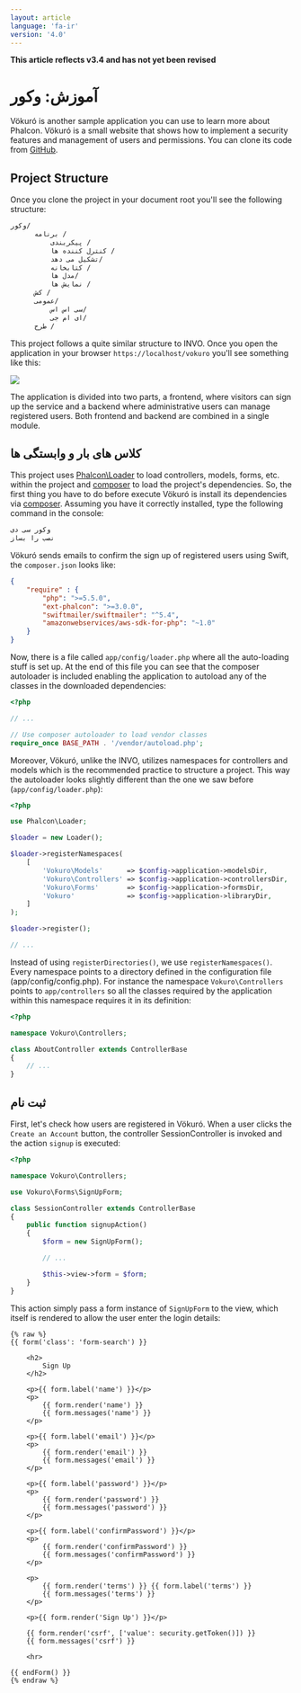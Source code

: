 ```yaml
---
layout: article
language: 'fa-ir'
version: '4.0'
---
```

**This article reflects v3.4 and has not yet been revised**

<a name='overview'></a>

# آموزش: وکور

Vökuró is another sample application you can use to learn more about Phalcon. Vökuró is a small website that shows how to implement a security features and management of users and permissions. You can clone its code from [GitHub](https://github.com/phalcon/vokuro).

<a name='structure'></a>

## Project Structure

Once you clone the project in your document root you'll see the following structure:

```bash
وکور/
      برنامه /
          پیکربندی /
          کنترل کننده ها /
          تشکیل می دهد/
          کتابخانه /
          مدل ها/
          نمایش ها /
      کش /
      عمومی/
          سی اس اس/
          ای ام جی/
      طرح /
```

This project follows a quite similar structure to INVO. Once you open the application in your browser `https://localhost/vokuro` you'll see something like this:

![](/assets/images/content/tutorial-vokuro-1.png)

The application is divided into two parts, a frontend, where visitors can sign up the service and a backend where administrative users can manage registered users. Both frontend and backend are combined in a single module.

<a name='dependencies'></a>

## کلاس های بار و وابستگی ها

This project uses [Phalcon\Loader](api/Phalcon_Loader) to load controllers, models, forms, etc. within the project and [composer](https://getcomposer.org/) to load the project's dependencies. So, the first thing you have to do before execute Vökuró is install its dependencies via [composer](https://getcomposer.org/). Assuming you have it correctly installed, type the following command in the console:

```bash
وکور سی دی
نصب را بساز
```

Vökuró sends emails to confirm the sign up of registered users using Swift, the `composer.json` looks like:

```json
{
    "require" : {
        "php": ">=5.5.0",
        "ext-phalcon": ">=3.0.0",
        "swiftmailer/swiftmailer": "^5.4",
        "amazonwebservices/aws-sdk-for-php": "~1.0"
    }
}
```

Now, there is a file called `app/config/loader.php` where all the auto-loading stuff is set up. At the end of this file you can see that the composer autoloader is included enabling the application to autoload any of the classes in the downloaded dependencies:

```php
<?php

// ...

// Use composer autoloader to load vendor classes
require_once BASE_PATH . '/vendor/autoload.php';
```

Moreover, Vökuró, unlike the INVO, utilizes namespaces for controllers and models which is the recommended practice to structure a project. This way the autoloader looks slightly different than the one we saw before (`app/config/loader.php`):

```php
<?php

use Phalcon\Loader;

$loader = new Loader();

$loader->registerNamespaces(
    [
        'Vokuro\Models'      => $config->application->modelsDir,
        'Vokuro\Controllers' => $config->application->controllersDir,
        'Vokuro\Forms'       => $config->application->formsDir,
        'Vokuro'             => $config->application->libraryDir,
    ]
);

$loader->register();

// ...
```

Instead of using `registerDirectories()`, we use `registerNamespaces()`. Every namespace points to a directory defined in the configuration file (app/config/config.php). For instance the namespace `Vokuro\Controllers` points to `app/controllers` so all the classes required by the application within this namespace requires it in its definition:

```php
<?php

namespace Vokuro\Controllers;

class AboutController extends ControllerBase
{
    // ...
}
```

<a name='sign-up'></a>

## ثبت نام

First, let's check how users are registered in Vökuró. When a user clicks the `Create an Account` button, the controller SessionController is invoked and the action `signup` is executed:

```php
<?php

namespace Vokuro\Controllers;

use Vokuro\Forms\SignUpForm;

class SessionController extends ControllerBase
{
    public function signupAction()
    {
        $form = new SignUpForm();

        // ...

        $this->view->form = $form;
    }
}
```

This action simply pass a form instance of `SignUpForm` to the view, which itself is rendered to allow the user enter the login details:

```twig
{% raw %}
{{ form('class': 'form-search') }}

    <h2>
        Sign Up
    </h2>

    <p>{{ form.label('name') }}</p>
    <p>
        {{ form.render('name') }}
        {{ form.messages('name') }}
    </p>

    <p>{{ form.label('email') }}</p>
    <p>
        {{ form.render('email') }}
        {{ form.messages('email') }}
    </p>

    <p>{{ form.label('password') }}</p>
    <p>
        {{ form.render('password') }}
        {{ form.messages('password') }}
    </p>

    <p>{{ form.label('confirmPassword') }}</p>
    <p>
        {{ form.render('confirmPassword') }}
        {{ form.messages('confirmPassword') }}
    </p>

    <p>
        {{ form.render('terms') }} {{ form.label('terms') }}
        {{ form.messages('terms') }}
    </p>

    <p>{{ form.render('Sign Up') }}</p>

    {{ form.render('csrf', ['value': security.getToken()]) }}
    {{ form.messages('csrf') }}

    <hr>

{{ endForm() }}
{% endraw %}
```